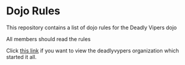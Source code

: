Dojo Rules
==========

This repository contains a list of dojo rules for the Deadly Vipers dojo

All members should read the rules

Click [this link](https://github.com/deadlyvipers) if you want to view the deadlyvypers organization which started it all.

